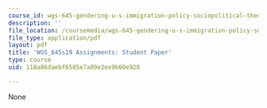 ```yaml
---
course_id: wgs-645-gendering-u-s-immigration-policy-sociopolitical-theological-and-feminist-perspectives-spring-2019
description: ''
file_location: /coursemedia/wgs-645-gendering-u-s-immigration-policy-sociopolitical-theological-and-feminist-perspectives-spring-2019/118a86daebf6585e7a09e2ee9b60e928_MITWGS_645s19_studentpaper.pdf
file_type: application/pdf
layout: pdf
title: 'WGS_645s19 Assignments: Student Paper'
type: course
uid: 118a86daebf6585e7a09e2ee9b60e928

---
```

None